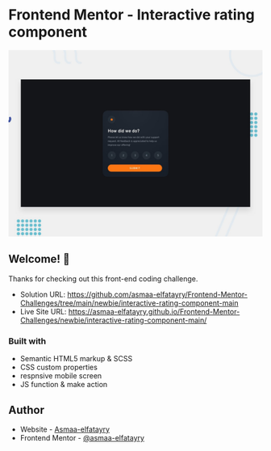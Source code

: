 # Frontend Mentor - Interactive rating component

![Design preview for the Interactive rating component coding challenge](./design/desktop-preview.jpg)

## Welcome! 👋

Thanks for checking out this front-end coding challenge.


- Solution URL: https://github.com/asmaa-elfatayry/Frontend-Mentor-Challenges/tree/main/newbie/interactive-rating-component-main
- Live Site URL: https://asmaa-elfatayry.github.io/Frontend-Mentor-Challenges/newbie/interactive-rating-component-main/




### Built with

- Semantic HTML5 markup & SCSS
- CSS custom properties
- respnsive mobile screen
- JS function & make action





## Author

- Website - [Asmaa-elfatayry](https://github.com/asmaa-elfatayry)
- Frontend Mentor - [@asmaa-elfatayry](https://www.frontendmentor.io/profile/asmaa-elfatayry)
